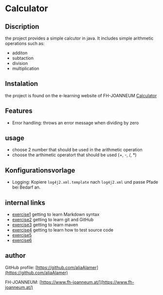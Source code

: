 # Calculator

## Discription

the project provides a simple calcutor in java. It includes simple arithmetic operations such as:

- additon
- subtaction
- division
- multiplication

## Instalation

the project is found on the e-learning website of FH-JOANNEUM
[Calculator](https://elearning.fh-joanneum.at/pluginfile.php/115269/mod_folder/content/0/Calculator-Example.zip?forcedownload=1)

## Features

- Error handling: throws an error message when dividing by zero

## usage

- choose 2 number that should be used in the arithmetic operation
- choose the arthimetic operatort that should be used (+, -, /, *)

## Konfigurationsvorlage

- Logging: Kopiere `log4j2.xml.template` nach `log4j2.xml` und passe Pfade bei Bedarf an.

## internal links

- [exercise1](exercise1.md) getting to learn Markdown syntax
- [exercise2](exercise2.md) getting to learn git and GitHub
- [exercise3](exercise3.md) getting to learn maven
- [exercise4](exercise4.md) getting to learn how to test source code
- [exercise5](exercise5.md)
- [exercise6](exercise6.md)

## author

GitHub profile: [https://github.com/aliaAlamer](https://github.com/aliaAlamer)

FH-JOANNEUM: [https://www.fh-joanneum.at/](https://www.fh-joanneum.at/)
